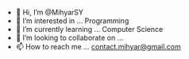 - 👋 Hi, I’m @MihyarSY
- 👀 I’m interested in ... Programming  
- 🌱 I’m currently learning ... Computer Science 
- 💞️ I’m looking to collaborate on ...
- 📫 How to reach me ... contact.mihyar@gmail.com

<!---
MihyarSY/MihyarSY is a ✨ special ✨ repository because its `README.md` (this file) appears on your GitHub profile.
You can click the Preview link to take a look at your changes.
--->
